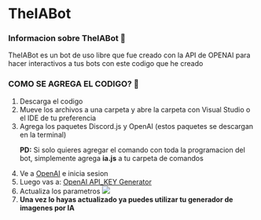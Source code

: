 # TheIABot

<h3>Informacion sobre TheIABot 🤖</h3>

TheIABot es un bot de uso libre que fue creado con la API de OPENAI
para hacer interactivos a tus bots con este codigo que he creado

<h3>COMO SE AGREGA EL CODIGO? 👾</h3>

<ol> 
  <li>Descarga el codigo</li>
  <li>Mueve los archivos a una carpeta y abre la carpeta con Visual Studio o el IDE de tu preferencia </li>
  <li>Agrega los paquetes Discord.js y OpenAI (estos paquetes se descargan en la terminal)</li>
  
<div>
    <p><b>PD:</b> Si solo quieres agregar el comando con toda la programacion del bot, simplemente agrega <b>ia.js</b> a tu carpeta de comandos</p>
</div>
  <li>Ve a <a href='https://openai.com/api/'>OpenAI</a> e inicia sesion </li>
  <li>Luego vas a: <a href='https://beta.openai.com/docs/quickstart/add-your-api-key'>OpenAI API_KEY Generator</a></li>
  <li>Actualiza los parametros <img src='https://i.imgur.com/DmA7pLE.png'></li>
  <li><b>Una vez lo hayas actualizado ya puedes utilizar tu generador de imagenes por IA</b></li>
</ol>


